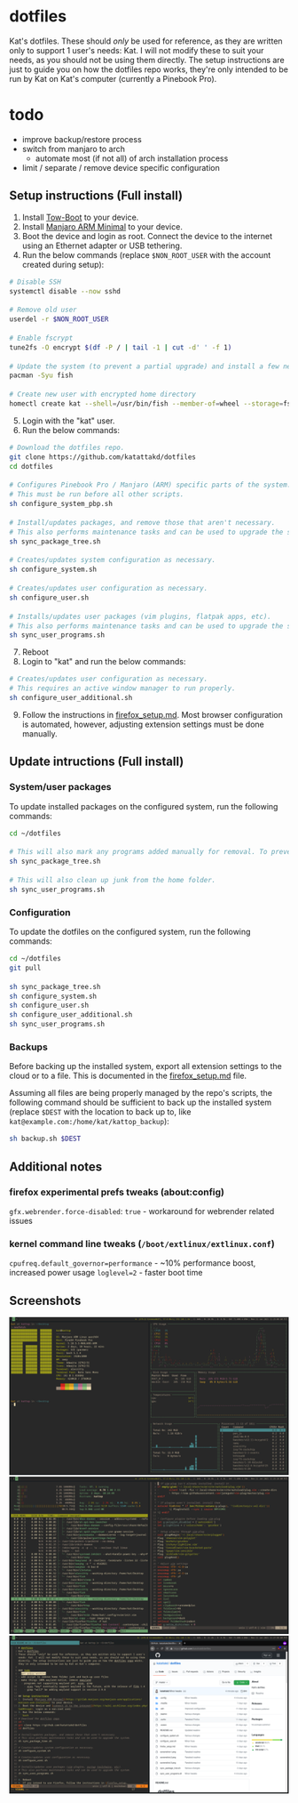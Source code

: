 # dotfiles
Kat's dotfiles.
These should *only* be used for reference, as they are written only to support 1 user's needs: Kat. I will not modify these to suit your needs, as you should not be using them directly. The setup instructions are just to guide you on how the dotfiles repo works, they're only intended to be run by Kat on Kat's computer (currently a Pinebook Pro).

# todo
- improve backup/restore process
- switch from manjaro to arch
  - automate most (if not all) of arch installation process
- limit / separate / remove device specific configuration

## Setup instructions (Full install)
1. Install [Tow-Boot](https://github.com/Tow-Boot/Tow-Boot/releases/) to your device.
2. Install [Manjaro ARM Minimal](https://manjaro.org/download/#pinebook-pro-minimal) to your device.
3. Boot the device and login as root. Connect the device to the internet using an Ethernet adapter or USB tethering.
4. Run the below commands (replace `$NON_ROOT_USER` with the account created during setup):
```bash
# Disable SSH
systemctl disable --now sshd

# Remove old user
userdel -r $NON_ROOT_USER

# Enable fscrypt
tune2fs -O encrypt $(df -P / | tail -1 | cut -d' ' -f 1)

# Update the system (to prevent a partial upgrade) and install a few necessary packages
pacman -Syu fish

# Create new user with encrypted home directory
homectl create kat --shell=/usr/bin/fish --member-of=wheel --storage=fscrypt
```
5. Login with the "kat" user.
6. Run the below commands:
```bash
# Download the dotfiles repo.
git clone https://github.com/katattakd/dotfiles
cd dotfiles

# Configures Pinebook Pro / Manjaro (ARM) specific parts of the system.
# This must be run before all other scripts.
sh configure_system_pbp.sh

# Install/updates packages, and remove those that aren't necessary.
# This also performs maintenance tasks and can be used to upgrade the system.
sh sync_package_tree.sh

# Creates/updates system configuration as necessary.
sh configure_system.sh

# Creates/updates user configuration as necessary.
sh configure_user.sh

# Installs/updates user packages (vim plugins, flatpak apps, etc).
# This also performs maintenance tasks and can be used to upgrade the system.
sh sync_user_programs.sh
```
7. Reboot
8. Login to "kat" and run the below commands:
```bash
# Creates/updates user configuration as necessary.
# This requires an active window manager to run properly.
sh configure_user_additional.sh
```
9. Follow the instructions in [firefox_setup.md](firefox_setup.md). Most browser configuration is automated, however, adjusting extension settings must be done manually.

## Update intructions (Full install)

### System/user packages
To update installed packages on the configured system, run the following commands:
```bash
cd ~/dotfiles

# This will also mark any programs added manually for removal. To prevent this, create a ~/packages.txt file with the packages you want to keep.
sh sync_package_tree.sh

# This will also clean up junk from the home folder.
sh sync_user_programs.sh
```
### Configuration
To update the dotfiles on the configured system, run the following commands:
```bash
cd ~/dotfiles
git pull

sh sync_package_tree.sh
sh configure_system.sh
sh configure_user.sh
sh configure_user_additional.sh
sh sync_user_programs.sh
```

### Backups
Before backing up the installed system, export all extension settings to the cloud or to a file. This is documented in the [firefox_setup.md](firefox_setup.md) file.

Assuming all files are being properly managed by the repo's scripts, the following command should be sufficient to back up the installed system (replace `$DEST` with the location to back up to, like `kat@example.com:/home/kat/kattop_backup`):
```bash
sh backup.sh $DEST
```

## Additional notes

### firefox experimental prefs tweaks (about:config)
`gfx.webrender.force-disabled`: `true` - workaround for webrender related issues

### kernel command line tweaks (`/boot/extlinux/extlinux.conf`)
`cpufreq.default_governor=performance` - ~10% performance boost, increased power usage
`loglevel=2` - faster boot time

## Screenshots
![](screenshot-1.png) ![](screenshot-2.png) ![](screenshot-3.png)
